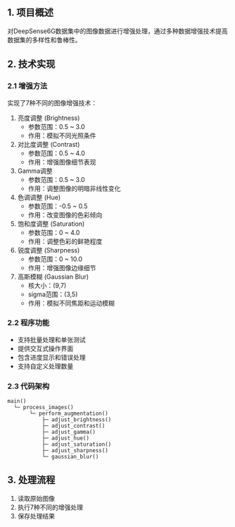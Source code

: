 ## 1. 项目概述

对DeepSense6G数据集中的图像数据进行增强处理，通过多种数据增强技术提高数据集的多样性和鲁棒性。

## 2. 技术实现

### 2.1 增强方法

实现了7种不同的图像增强技术：

1. 亮度调整 (Brightness)
    - 参数范围：0.5 ~ 3.0
    - 作用：模拟不同光照条件
2. 对比度调整 (Contrast)
    - 参数范围：0.5 ~ 4.0
    - 作用：增强图像细节表现
3. Gamma调整
    - 参数范围：0.5 ~ 3.0
    - 作用：调整图像的明暗非线性变化
4. 色调调整 (Hue)
    - 参数范围：-0.5 ~ 0.5
    - 作用：改变图像的色彩倾向
5. 饱和度调整 (Saturation)
    - 参数范围：0 ~ 4.0
    - 作用：调整色彩的鲜艳程度
6. 锐度调整 (Sharpness)
    - 参数范围：0 ~ 10.0
    - 作用：增强图像边缘细节
7. 高斯模糊 (Gaussian Blur)
    - 核大小：(9,7)
    - sigma范围：(3,5)
    - 作用：模拟不同焦距和运动模糊

### 2.2 程序功能

- 支持批量处理和单张测试
- 提供交互式操作界面
- 包含进度显示和错误处理
- 支持自定义处理数量

### 2.3 代码架构

```
main()
  └─ process_images()
       └─ perform_augmentation()
           ├─ adjust_brightness()
           ├─ adjust_contrast()
           ├─ adjust_gamma()
           ├─ adjust_hue()
           ├─ adjust_saturation()
           ├─ adjust_sharpness()
           └─ gaussian_blur()

```

## 3. 处理流程

1. 读取原始图像
2. 执行7种不同的增强处理
3. 保存处理结果
